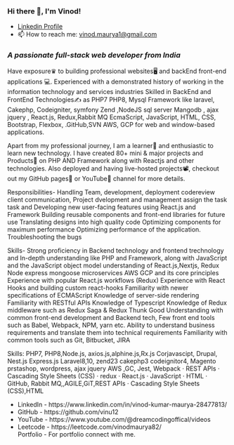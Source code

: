 ### Hi there 👋, I'm Vinod!

<!--
**vinu12/vinu12** is a ✨ _special_ ✨ repository because its `README.md` (this file) appears on your GitHub profile.

Here are some ideas to get you started:

- 🔭 I’m currently working on ...
- 🌱 I’m currently learning ...
- 👯 I’m looking to collaborate on ...
- 🤔 I’m looking for help with ...
- 💬 Ask me about ...
- 📫 How to reach me: ...
- 😄 Pronouns: ...
- ⚡ Fun fact: ...
-->
<ul>
<li><div>
<a href="https://www.linkedin.com/in/vinod-kumar-maurya-28477813/"  rel="nofollow">Linkedin Profile </a>
</div></li>


<li><g-emoji class="g-emoji" alias="mailbox" fallback-src="https://github.githubassets.com/images/icons/emoji/unicode/1f4eb.png">📫</g-emoji> How to reach me: <a href="mailto: vinod.maurya1@gmail.com"></a><a href="mailto:vinod.maurya1@gmail.com">vinod.maurya1@gmail.com</a></li>
</ul>

<h3 dir="auto"><i>A passionate full-stack web developer from India</i></h3>

Have exposure♛ to building professional websites🖥 and backEnd  front-end applications 💻. Experienced with a demonstrated history of working in the information technology and services industries Skilled in BackEnd and FrontEnd Technologies✍️ as PHP7 PHP8, Mysql Framework like laravel, Cakephp, Codeigniter, symfony Zend ,NodeJS sql server Mangodb , ajax jquery , React.js, Redux,Rabbit MQ EcmaScript, JavaScript, HTML, CSS, Bootstrap, Flexbox, .GitHub,SVN AWS, GCP  for web and window-based applications.

Apart from my professional journey, I am a learner📝 and enthusiastic to learn new technology. I have created 80+ mini & major projects and Products💼 on PHP AND Framework along with  Reactjs and other technologies. Also deployed and having live-hosted projects📽, checkout out my GitHub pages📒 or YouTube📲 channel for more details.

Responsibilities- Handling Team, development, deployment codereview client communication, Project dvelopment and management  assign the task task and Developing new user-facing features using React.js and Framework Building reusable components and front-end libraries for future use Translating designs into high quality code Optimizing components for maximum performance Optimizing performance of the application. Troubleshooting the bugs

Skills- Strong proficiency in Backend technology and frontend trechnology  and In-depth understanding like PHP and Framework, along with JavaScript and the JavaScript object model  understanding of React.js,Nextjs, Redux Node express mongoose microservices AWS GCP  and its core principles Experience with popular React.js workflows (Redux) Experience with React Hooks and building custom react-hooks Familiarity with newer specifications of ECMAScript Knowledge of server-side rendering Familiarity with RESTful APIs Knowledge of Typescript Knowledge of Redux middleware such as Redux Saga & Redux Thunk Good Understanding with common front-end development and Backend tech, Few  front end tools such as Babel, Webpack, NPM, yarn etc. Ability to understand business requirements and translate them into technical requirements Familiarity with common tools such as Git, Bitbucket, JIRA

Skills: PHP7, PHP8,Node.js, axios.js,alphine.js,Rx.js Corjavascipt, Drupal, Nest.js Express.js Laravel8,10, zend23 cakephp3 codeignitor4, Magento prstashop, wordpress, ajax jquery AWS ,GC, Jest, Webpack · REST APIs · Cascading Style Sheets (CSS) · redux · React.js · JavaScript · HTML · GitHub, Rabbit MQ,,AGILE,GiT,REST APIs · Cascading Style Sheets (CSS),HTML

<ul>
<li>LinkedIn - https://www.linkedin.com/in/vinod-kumar-maurya-28477813/</li>
<li>GitHub -  https://github.com/vinu12</li>
<li>YouTube - https://www.youtube.com/@dreamcodingoffical/videos</li>
<li>Leetcode - https://leetcode.com/vinodmaurya82/</li>
Portfolio - For portfolio connect with me.
</ul>



